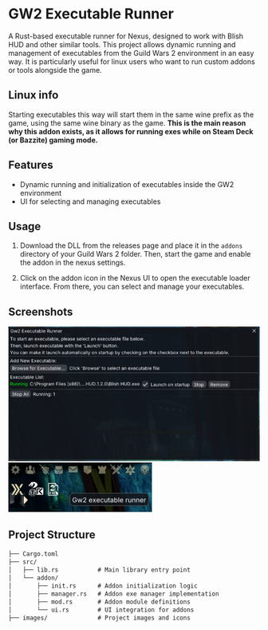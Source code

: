 # GW2 Executable Runner

A Rust-based executable runner for Nexus, designed to work with Blish HUD and other similar tools. This project allows dynamic running and management of executables from the Guild Wars 2 environment in an easy way. It is particularly useful for linux users who want to run custom addons or tools alongside the game.

## Linux info
Starting executables this way will start them in the same wine prefix as the game, using the same wine binary as the game.
__This is the main reason why this addon exists, as it allows for running exes while on Steam Deck (or Bazzite) gaming mode.__

## Features
- Dynamic running and initialization of executables inside the GW2 environment
- UI for selecting and managing executables

## Usage
1. Download the DLL from the releases page and place it in the `addons` directory of your Guild Wars 2 folder.
Then, start the game and enable the addon in the nexus settings.

2. Click on the addon icon in the Nexus UI to open the executable loader interface. From there, you can select and manage your executables.

## Screenshots
![main UI](images/main_ui.png)
![quick access menu](images/quick_access_menu.png)



## Project Structure
```
├── Cargo.toml
├── src/
│   ├── lib.rs           # Main library entry point
│   └── addon/
│       ├── init.rs      # Addon initialization logic
│       ├── manager.rs   # Addon exe manager implementation
│       ├── mod.rs       # Addon module definitions
│       └── ui.rs        # UI integration for addons
├── images/              # Project images and icons
```